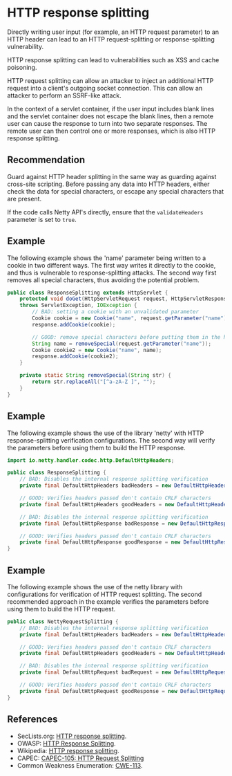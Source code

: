 # HTTP response splitting
Directly writing user input (for example, an HTTP request parameter) to an HTTP header can lead to an HTTP request-splitting or response-splitting vulnerability.

HTTP response splitting can lead to vulnerabilities such as XSS and cache poisoning.

HTTP request splitting can allow an attacker to inject an additional HTTP request into a client's outgoing socket connection. This can allow an attacker to perform an SSRF-like attack.

In the context of a servlet container, if the user input includes blank lines and the servlet container does not escape the blank lines, then a remote user can cause the response to turn into two separate responses. The remote user can then control one or more responses, which is also HTTP response splitting.


## Recommendation
Guard against HTTP header splitting in the same way as guarding against cross-site scripting. Before passing any data into HTTP headers, either check the data for special characters, or escape any special characters that are present.

If the code calls Netty API's directly, ensure that the `validateHeaders` parameter is set to `true`.


## Example
The following example shows the 'name' parameter being written to a cookie in two different ways. The first way writes it directly to the cookie, and thus is vulnerable to response-splitting attacks. The second way first removes all special characters, thus avoiding the potential problem.


```java
public class ResponseSplitting extends HttpServlet {
	protected void doGet(HttpServletRequest request, HttpServletResponse response)
	throws ServletException, IOException {
		// BAD: setting a cookie with an unvalidated parameter
		Cookie cookie = new Cookie("name", request.getParameter("name"));
		response.addCookie(cookie);

		// GOOD: remove special characters before putting them in the header
		String name = removeSpecial(request.getParameter("name"));
		Cookie cookie2 = new Cookie("name", name);
		response.addCookie(cookie2);
	}

	private static String removeSpecial(String str) {
		return str.replaceAll("[^a-zA-Z ]", "");
	}
}

```

## Example
The following example shows the use of the library 'netty' with HTTP response-splitting verification configurations. The second way will verify the parameters before using them to build the HTTP response.


```java
import io.netty.handler.codec.http.DefaultHttpHeaders;

public class ResponseSplitting {
    // BAD: Disables the internal response splitting verification
    private final DefaultHttpHeaders badHeaders = new DefaultHttpHeaders(false);

    // GOOD: Verifies headers passed don't contain CRLF characters
    private final DefaultHttpHeaders goodHeaders = new DefaultHttpHeaders();

    // BAD: Disables the internal response splitting verification
    private final DefaultHttpResponse badResponse = new DefaultHttpResponse(version, httpResponseStatus, false);

    // GOOD: Verifies headers passed don't contain CRLF characters
    private final DefaultHttpResponse goodResponse = new DefaultHttpResponse(version, httpResponseStatus);
}

```

## Example
The following example shows the use of the netty library with configurations for verification of HTTP request splitting. The second recommended approach in the example verifies the parameters before using them to build the HTTP request.


```java
public class NettyRequestSplitting {
    // BAD: Disables the internal response splitting verification
    private final DefaultHttpHeaders badHeaders = new DefaultHttpHeaders(false);

    // GOOD: Verifies headers passed don't contain CRLF characters
    private final DefaultHttpHeaders goodHeaders = new DefaultHttpHeaders();

    // BAD: Disables the internal response splitting verification
    private final DefaultHttpRequest badRequest = new DefaultHttpRequest(httpVersion, method, uri, false);

    // GOOD: Verifies headers passed don't contain CRLF characters
    private final DefaultHttpRequest goodResponse = new DefaultHttpRequest(httpVersion, method, uri);
}

```

## References
* SecLists.org: [HTTP response splitting](https://seclists.org/bugtraq/2005/Apr/187).
* OWASP: [HTTP Response Splitting](https://www.owasp.org/index.php/HTTP_Response_Splitting).
* Wikipedia: [HTTP response splitting](http://en.wikipedia.org/wiki/HTTP_response_splitting).
* CAPEC: [CAPEC-105: HTTP Request Splitting](https://capec.mitre.org/data/definitions/105.html)
* Common Weakness Enumeration: [CWE-113](https://cwe.mitre.org/data/definitions/113.html).
